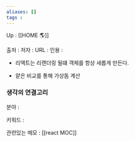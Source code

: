 ```yaml
---
aliases: []
tags : 
---
```

Up : [[HOME 🌎]]

출처 :
저자 :
URL : 
인용 : 

- 리액트는 리랜더링 될떄 객체를 항상 새롭게 만든다. 

- 얕은 비교를 통해 가상돔 계산


### 생각의 연결고리
분야 :

키워드 :

관련있는 메모 : [[react MOC]]

